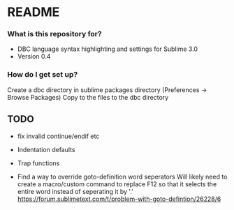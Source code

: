 # README #

### What is this repository for? ###

* DBC language syntax highlighting and settings for Sublime 3.0
* Version 0.4

### How do I get set up? ###

Create a dbc directory in sublime packages directory (Preferences -> Browse Packages)
Copy to the files to the dbc directory


## TODO ##

- fix invalid continue/endif etc

- Indentation defaults
- Trap functions

- Find a way to override goto-definition word seperators
	Will likely need to create a macro/custom command to replace F12 so that it selects the entire word instead of seperating it by '.'
	https://forum.sublimetext.com/t/problem-with-goto-defintion/26228/6